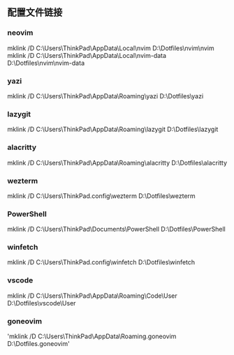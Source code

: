 ## 配置文件链接

### neovim
mklink /D C:\Users\ThinkPad\AppData\Local\nvim D:\Dotfiles\nvim\nvim  
mklink /D C:\Users\ThinkPad\AppData\Local\nvim-data D:\Dotfiles\nvim\nvim-data

### yazi
mklink /D C:\Users\ThinkPad\AppData\Roaming\yazi D:\Dotfiles\yazi

### lazygit
mklink /D C:\Users\ThinkPad\AppData\Roaming\lazygit D:\Dotfiles\lazygit

### alacritty
mklink /D C:\Users\ThinkPad\AppData\Roaming\alacritty D:\Dotfiles\alacritty

### wezterm
mklink /D C:\Users\ThinkPad\.config\wezterm D:\Dotfiles\wezterm

### PowerShell
mklink /D C:\Users\ThinkPad\Documents\PowerShell D:\Dotfiles\PowerShell

### winfetch
mklink /D C:\Users\ThinkPad\.config\winfetch D:\Dotfiles\winfetch

### vscode
mklink /D C:\Users\ThinkPad\AppData\Roaming\Code\User D:\Dotfiles\vscode\User

### goneovim
'mklink /D C:\Users\ThinkPad\AppData\Roaming\.goneovim D:\Dotfiles\.goneovim'






